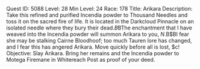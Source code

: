 Quest ID: 5088
Level: 28
Min Level: 24
Race: 178
Title: Arikara
Description: Take this refined and purified Incendia powder to Thousand Needles and toss it on the sacred fire of life. It is located in the Darkcloud Pinnacle on an isolated needle where they bury their dead.$B$BThe enchantment that I have weaved into the Incendia powder will summon Arikara to you, $N.$B$BI fear she may be stalking Cairne Bloodhoof; too much Tauren lore has changed, and I fear this has angered Arikara. Move quickly before all is lost, $c!
Objective: Slay Arikara. Bring her remains and the Incendia powder to Motega Firemane in Whitereach Post as proof of your deed.
